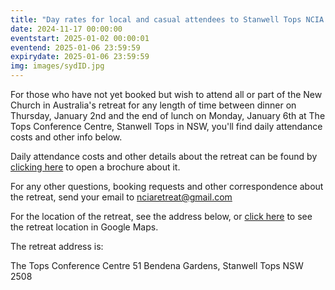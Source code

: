 ```yaml
---
title: "Day rates for local and casual attendees to Stanwell Tops NCIA Family Retreat January 2-6"
date: 2024-11-17 00:00:00
eventstart: 2025-01-02 00:00:01
eventend: 2025-01-06 23:59:59
expirydate: 2025-01-06 23:59:59
img: images/sydID.jpg
---
```


For those who have not yet booked but wish to attend all or part of the New Church in Australia's retreat for any length of time between dinner on Thursday, January 2nd and the end of lunch on Monday, January 6th at The Tops Conference Centre, Stanwell Tops in NSW, you'll find daily attendance costs and other info below.

Daily attendance costs and other details about the retreat can be found by [clicking here](https://static.swedenborg.com.au/pdf/fliers/20250102retreatbooklet.pdf) to open a brochure about it.

For any other questions, booking requests and other correspondence about the retreat, send your email to [nciaretreat@gmail.com](mailto:nciaretreat@gmail.com)

For the location of the retreat, see the address below, or [click here](https://www.google.com/maps/place/The+Tops+Conference+Centre/@-34.2249641,150.9695739,2679m/data=!3m1!1e3!4m6!3m5!1s0x6b12ddef880bc6bb:0xb954691b0352bbb5!8m2!3d-34.2249641!4d150.9695739!16s%2Fg%2F1wf22019?entry=ttu&g_ep=EgoyMDI0MTIwNC4wIKXMDSoASAFQAw%3D%3D) to see the retreat location in Google Maps.

The retreat address is:

The Tops Conference Centre
51 Bendena Gardens,
Stanwell Tops NSW 2508